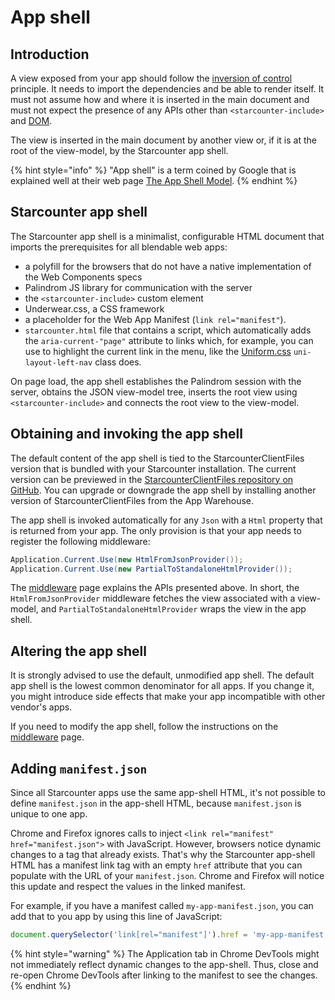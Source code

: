 # App shell

## Introduction

A view exposed from your app should follow the [inversion of control](https://en.wikipedia.org/wiki/Inversion_of_control) principle. It needs to import the dependencies and be able to render itself. It must not assume how and where it is inserted in the main document and must not expect the presence of any APIs other than `<starcounter-include>` and [DOM](https://dom.spec.whatwg.org/#shadow-trees).

The view is inserted in the main document by another view or, if it is at the root of the view-model, by the Starcounter app shell.

{% hint style="info" %}
"App shell" is a term coined by Google that is explained well at their web page [The App Shell Model](https://developers.google.com/web/fundamentals/architecture/app-shell).
{% endhint %}

## Starcounter app shell

The Starcounter app shell is a minimalist, configurable HTML document that imports the prerequisites for all blendable web apps:

* a polyfill for the browsers that do not have a native implementation of the Web Components specs
* Palindrom JS library for communication with the server
* the `<starcounter-include>` custom element
* Underwear.css, a CSS framework
* a placeholder for the Web App Manifest \(`link rel="manifest"`\).
* `starcounter.html` file that contains a script, which automatically adds the `aria-current-"page"` attribute to links which, for example, you can use to highlight the current link in the menu, like the [Uniform.css](https://docs.starcounter.io/v/2.4/topic-guides/blendable-web-apps/common-look-and-feel) `uni-layout-left-nav` class does.

On page load, the app shell establishes the Palindrom session with the server, obtains the JSON view-model tree, inserts the root view using `<starcounter-include>` and connects the root view to the view-model.

## Obtaining and invoking the app shell

The default content of the app shell is tied to the StarcounterClientFiles version that is bundled with your Starcounter installation. The current version can be previewed in the [StarcounterClientFiles repository on GitHub](https://github.com/Starcounter/StarcounterClientFiles/blob/3.x/src/StarcounterClientFiles/wwwroot/sys/app-shell/app-shell.html). You can upgrade or downgrade the app shell by installing another version of StarcounterClientFiles from the App Warehouse.

The app shell is invoked automatically for any `Json` with a `Html` property that is returned from your app. The only provision is that your app needs to register the following middleware:

```csharp
Application.Current.Use(new HtmlFromJsonProvider());
Application.Current.Use(new PartialToStandaloneHtmlProvider());
```

The [middleware](../network/middleware.md#middleware-classes) page explains the APIs presented above. In short, the `HtmlFromJsonProvider` middleware fetches the view associated with a view-model, and `PartialToStandaloneHtmlProvider` wraps the view in the app shell.

## Altering the app shell

It is strongly advised to use the default, unmodified app shell. The default app shell is the lowest common denominator for all apps. If you change it, you might introduce side effects that make your app incompatible with other vendor's apps.

If you need to modify the app shell, follow the instructions on the [middleware](../network/middleware.md#partialtostandalonehtmlprovider) page.

## Adding `manifest.json`

Since all Starcounter apps use the same app-shell HTML, it's not possible to define `manifest.json` in the app-shell HTML, because `manifest.json` is unique to one app.

Chrome and Firefox ignores calls to inject `<link rel="manifest" href="manifest.json">` with JavaScript. However, browsers notice dynamic changes to a tag that already exists. That's why the Starcounter app-shell HTML has a manifest link tag with an empty `href` attribute that you can populate with the URL of your `manifest.json`. Chrome and Firefox will notice this update and respect the values in the linked manifest.

For example, if you have a manifest called `my-app-manifest.json`, you can add that to you app by using this line of JavaScript:

```javascript
document.querySelector('link[rel="manifest"]').href = 'my-app-manifest.json';
```

{% hint style="warning" %}
The Application tab in Chrome DevTools might not immediately reflect dynamic changes to the app-shell. Thus, close and re-open Chrome DevTools after linking to the manifest to see the changes.
{% endhint %}

